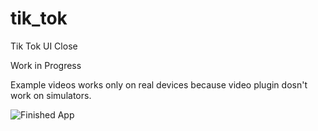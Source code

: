 # tik_tok
Tik Tok UI Close


Work in Progress


Example videos works only on real devices because video plugin dosn't work on simulators. 


![Finished App](https://github.com/vukbundalo/Images/blob/main/rsz_simulator_screenshot_39cd1cb2-939d-4453-a435-132cd00052af.png)
